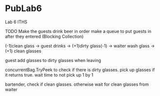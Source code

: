 # PubLab6
Lab 6 ITHS

TODO
Make the guests drink beer in order
	make a queue to put guests in after they entered (Blocking Collection)

(-1)clean glass -> guest drinks -> (+1)dirty glass(-1) -> waiter wash glass -> (+1) clean glasses 


guest add glasses to dirty glasses when leaving

concurrentBag.TryPeek to check if there is dirty glasses. pick up glasses if it returns true. wait time to not pick up 1 by 1

bartender, check if clean glasses. otherwise wait for clean glasses from waiter
